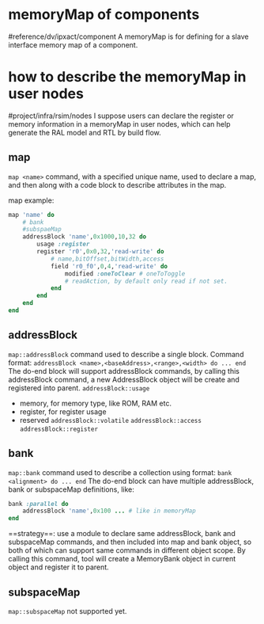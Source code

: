 # memoryMap of components
#reference/dv/ipxact/component 
A memoryMap is for defining for a slave interface memory map of a component.

# how to describe the memoryMap in user nodes
#project/infra/rsim/nodes 
I suppose users can declare the register or memory information in a memoryMap in user nodes, which can help generate the RAL model and RTL by build flow.
## map
`map <name>` command, with a specified unique name, used to declare a map, and then along with a code block to describe attributes in the map.

map example:
```ruby
map 'name' do
	# bank
	#subspaeMap
	addressBlock 'name',0x1000,10,32 do
		usage :register
		register 'r0',0x0,32,'read-write' do
			# name,bitOffset,bitWidth,access
			field 'r0_f0',0,4,'read-write' do
				modified :oneToClear # oneToToggle
				# readAction, by default only read if not set.
			end
		end
	end
end
```

## addressBlock
`map::addressBlock` command used to describe a single block.
Command format: `addressBlock <name>,<baseAddress>,<range>,<width> do ... end` 
The do-end block will support addressBlock commands, by calling this addressBlock command, a new AddressBlock object will be create and registered into parent.
`addressBlock::usage`
- memory, for memory type, like ROM, RAM etc.
- register, for register usage
- reserved
`addressBlock::volatile`
`addressBlock::access`
`addressBlock::register`

## bank
`map::bank` command used to describe a collection
using format: `bank <alignment> do ... end`
The do-end block can have multiple addressBlock, bank or subspaceMap definitions, like:
```ruby
bank :parallel do
	addressBlock 'name',0x100 ... # like in memoryMap
end
```
==strategy==: use a module to declare same addressBlock, bank and subspaceMap commands, and then included into map and bank object, so both of which can support same commands in different object scope.
By calling this command, tool will create a MemoryBank object in current object and register it to parent.
## subspaceMap
`map::subspaceMap` not supported yet.